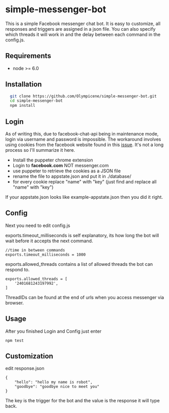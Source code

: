 
# simple-messenger-bot

This is a simple Facebook messenger chat bot. 
It is easy to customize, all responses and triggers are assigned in a json file.
You can also specify which threads it will work in and the delay between each command in the config.js.


## Requirements

- node >= 6.0

## Installation 

```bash 
  git clone https://github.com/Olympicene/simple-messenger-bot.git
  cd simple-messenger-bot
  npm install
```
    
## Login

As of writing this, due to facebook-chat-api being in maintenance mode, 
login via username and password is impossible. The workaround involves using cookies from the facebook website found
in this [issue](https://github.com/Schmavery/facebook-chat-api/issues/870#issuecomment-820762472).
It's not a long process so I'll summarize it here.

- Install the puppeter chrome extension
- Login to __facebook.com__ NOT messenger.com
- use puppeter to retrieve the cookies as a JSON file
- rename the file to appstate.json and put it in ./database/
- for every cookie replace "name" with "key" (just find and replace all "name" with "key")

If your appstate.json looks like example-appstate.json then you did it right.

## Config
Next you need to edit config.js

exports.timeout_milliseconds is self explanatory, its  how long the bot will wait before it accepts the next command.

```
//time in between commands
exports.timeout_milliseconds = 1000

```

exports.allowed_threads contains a list of allowed threads the bot can respond to.

```
exports.allowed_threads = [
    '2401681243197992', 
]

```
ThreadIDs can be found at the end of urls when you access messenger via browser.

## Usage

After you finished Login and Config just enter

```
npm test

```
## Customization

edit response.json

```
{
    "hello": "hello my name is robot",
    "goodbye": "goodbye nice to meet you"
}
```

The key is the trigger for the bot and the value is the response it will type back.

  
